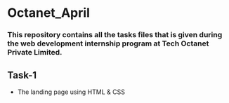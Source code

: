 # Octanet_April
### This repository contains all the tasks files that is given during the web development internship program at **Tech Octanet Private Limited**.

## Task-1
- The landing page using HTML & CSS
